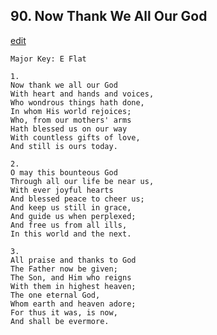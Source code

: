 
## 90.  Now Thank We All Our God
[edit](https://docs.google.com/document/d/1Tz4u6-Z2zGtnm5GBriD1y4sTo3HfKwO4/edit?mode=html)



    Major Key: E Flat

    1.
    Now thank we all our God
    With heart and hands and voices,
    Who wondrous things hath done,
    In whom His world rejoices;
    Who, from our mothers' arms
    Hath blessed us on our way
    With countless gifts of love,
    And still is ours today.

    2.
    O may this bounteous God
    Through all our life be near us,
    With ever joyful hearts
    And blessed peace to cheer us;
    And keep us still in grace,
    And guide us when perplexed;
    And free us from all ills,
    In this world and the next.

    3.
    All praise and thanks to God
    The Father now be given;
    The Son, and Him who reigns
    With them in highest heaven;
    The one eternal God,
    Whom earth and heaven adore;
    For thus it was, is now,
    And shall be evermore.
